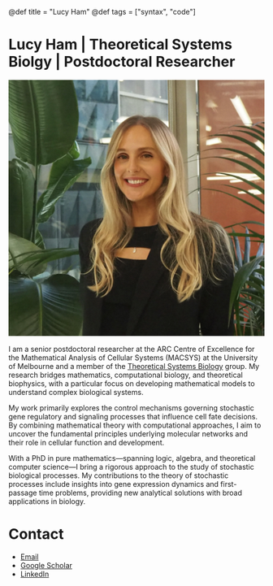 @def title = "Lucy Ham"
@def tags = ["syntax", "code"]

# Lucy Ham | Theoretical Systems Biolgy | Postdoctoral Researcher

![image](profile.png)

I am a senior postdoctoral researcher at the ARC Centre of Excellence for the Mathematical Analysis of Cellular Systems (MACSYS) at the University of Melbourne and a member of the [Theoretical Systems Biology](https://theosysbio.org/team/) group. My research bridges mathematics, computational biology, and theoretical biophysics, with a particular focus on developing mathematical models to understand complex biological systems.

My work primarily explores the control mechanisms governing stochastic gene regulatory and signaling processes that influence cell fate decisions. By combining mathematical theory with computational approaches, I aim to uncover the fundamental principles underlying molecular networks and their role in cellular function and development. 

With a PhD in pure mathematics—spanning logic, algebra, and theoretical computer science—I bring a rigorous approach to the study of stochastic biological processes. My contributions to the theory of stochastic processes include insights into gene expression dynamics and first-passage time problems, providing new analytical solutions with broad applications in biology.



# Contact
- [Email](mailto:lucy.ham@unimelb.edu.au)  
- [Google Scholar](https://scholar.google.com.au/citations?user=F32lPnQAAAAJ&hl=en)  
- [LinkedIn](https://linkedin.com/in/lucy-ham-6a72283b)



